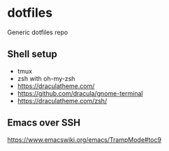 # dotfiles
Generic dotfiles repo

## Shell setup

* tmux
* zsh with oh-my-zsh
* https://draculatheme.com/
* https://github.com/dracula/gnome-terminal
* https://draculatheme.com/zsh/

## Emacs over SSH
https://www.emacswiki.org/emacs/TrampMode#toc9
